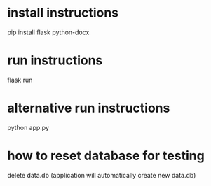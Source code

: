# install instructions

pip install flask python-docx

# run instructions

flask run

# alternative run instructions

python app.py

# how to reset database for testing

delete data.db (application will automatically create new data.db)